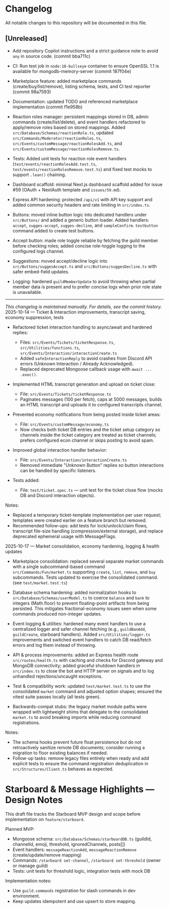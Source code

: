 # Changelog

All notable changes to this repository will be documented in this file.

## [Unreleased]

- Add repository Copilot instructions and a strict guidance note to avoid `any` in source code. (commit bba711c)
- CI: Run test job in `node:18-bullseye` container to ensure OpenSSL 1.1 is available for mongodb-memory-server (commit 187f04e)
- Marketplace feature: added marketplace commands (create/buy/list/remove), listing schema, tests, and CI test reporter (commit 98a7593)
- Documentation: updated TODO and referenced marketplace implementation (commit f1e958b)

- Reaction roles manager: persistent mappings stored in DB, admin commands (create/list/delete), and event handlers refactored to apply/remove roles based on stored mappings. Added `src/Database/Schemas/reactionRole.ts`, updated `src/Commands/Moderator/reactionRoles.ts`, `src/Events/customMessage/reactionRolesAdd.ts`, and `src/Events/customMessage/reactionRolesRemove.ts`.
- Tests: Added unit tests for reaction role event handlers (`test/events/reactionRolesAdd.test.ts`, `test/events/reactionRolesRemove.test.ts`) and fixed test mocks to support `.lean()` chaining.
- Dashboard scaffold: minimal Next.js dashboard scaffold added for issue #59 (OAuth + NextAuth template and `issues/59.md`).
- Express API hardening: protected `/api/v1` with API key support and added common security headers and rate limiting in `src/index.ts`.

- Buttons: moved inline button logic into dedicated handlers under `src/Buttons/` and added a generic button loader. Added handlers: `accept`, `sugges-accept`, `sugges-decline`, and `sampleConfirm`. `testbutton` command added to create test buttons.
- Accept button: made role toggle reliable by fetching the guild member before checking roles; added concise role-toggle logging to the configured logs channel.
- Suggestions: moved accept/decline logic into `src/Buttons/suggesAccept.ts` and `src/Buttons/suggesDecline.ts` with safer embed-field updates.
- Logging: hardened `guildMemberUpdate` to avoid throwing when partial member data is present and to prefer concise logs when prior role state is unavailable.

---

_This changelog is maintained manually. For details, see the commit history._
2025-10-14 — Ticket & Interaction improvements, transcript saving, economy suppression, tests

- Refactored ticket interaction handling to async/await and hardened replies:
	- Files: `src/Events/Tickets/ticketResponse.ts`, `src/Utilities/functions.ts`, `src/Events/Interaction/interactionCreate.ts`
	- Added `safeInteractionReply` to avoid crashes from Discord API errors (Unknown Interaction / Already Acknowledged).
	- Replaced deprecated Mongoose callback usage with `await ... .exec()`.

- Implemented HTML transcript generation and upload on ticket close:
	- File: `src/Events/Tickets/ticketResponse.ts`
	- Paginates messages (100 per fetch), caps at 5000 messages, builds an HTML transcript and uploads it to configured transcripts channel.

- Prevented economy notifications from being posted inside ticket areas:
	- File: `src/Events/customMessage/economy.ts`
	- Now checks both ticket DB entries and the ticket setup category so channels inside the ticket category are treated as ticket channels; prefers configured econ channel or skips posting to avoid spam.

- Improved global interaction handler behavior:
	- File: `src/Events/Interaction/interactionCreate.ts`
	- Removed immediate "Unknown Button" replies so button interactions can be handled by specific listeners.

- Tests added:
	- File: `test/ticket.spec.ts` — unit test for the ticket close flow (mocks DB and Discord interaction objects).

Notes:
- Replaced a temporary ticket-template implementation per user request; templates were created earlier on a feature branch but removed.
- Recommended follow-ups: add tests for lock/unlock/claim flows, transcript file-size handling (compression/external storage), and replace deprecated ephemeral usage with MessageFlags.

2025-10-17 — Market consolidation, economy hardening, logging & health updates

- Marketplace consolidation: replaced several separate market commands with a single subcommand-based command `src/Commands/Fun/market.ts` supporting `create`, `list`, `remove`, and `buy` subcommands. Tests updated to exercise the consolidated command. (see `test/market.test.ts`)

- Database schema hardening: added normalization hooks to `src/Database/Schemas/userModel.ts` to coerce `balance` and `bank` to integers (Math.floor) to prevent floating-point artifacts from being persisted. This mitigates fractional-economy issues seen when some commands produced non-integer updates.

- Event logging & utilities: hardened many event handlers to use a centralized logger and safer channel fetching (e.g., `guildBanAdd`, `guildCreate`, starboard handlers). Added `src/Utilities/logger.ts` improvements and switched event handlers to catch DB read/fetch errors and log them instead of throwing.

- API & process improvements: added an Express health route `src/routes/health.ts` with caching and checks for Discord gateway and MongoDB connectivity; added graceful shutdown handlers in `src/index.ts` to close the bot and HTTP server on signals and to log unhandled rejections/uncaught exceptions.

- Test & compatibility work: updated `test/market.test.ts` to use the consolidated `market` command and adjusted option shapes; ensured the vitest suite passes locally (all tests green).

- Backwards-compat stubs: the legacy market module paths were wrapped with lightweight shims that delegate to the consolidated `market.ts` to avoid breaking imports while reducing command registrations.



Notes:
- The schema hooks prevent future float persistence but do not retroactively sanitize remote DB documents; consider running a migration to floor existing balances if needed.
- Follow-up tasks: remove legacy files entirely when ready and add explicit tests to ensure the command registration deduplication in `src/Structures/Client.ts` behaves as expected.

# Starboard & Message Highlights — Design Notes

This draft file tracks the Starboard MVP design and scope before implementation on `feature/starboard`.

Planned MVP:
- Mongoose schema: `src/Database/Schemas/starboardDB.ts` (guildId, channelId, emoji, threshold, ignoredChannels, posts[])
- Event handlers: `messageReactionAdd`, `messageReactionRemove` (create/update/remove mapping)
- Commands: `/starboard set-channel`, `/starboard set-threshold` (owner or manage guild)
- Tests: unit tests for threshold logic, integration tests with mock DB

Implementation notes:
- Use `guild.commands` registration for slash commands in dev environment.
- Keep updates idempotent and use upsert to store mapping.
